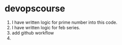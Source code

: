 # devopscourse

1. I have written logic for prime number into this code.
2. I have written logic for feb series.
3. add github workflow
4. 
